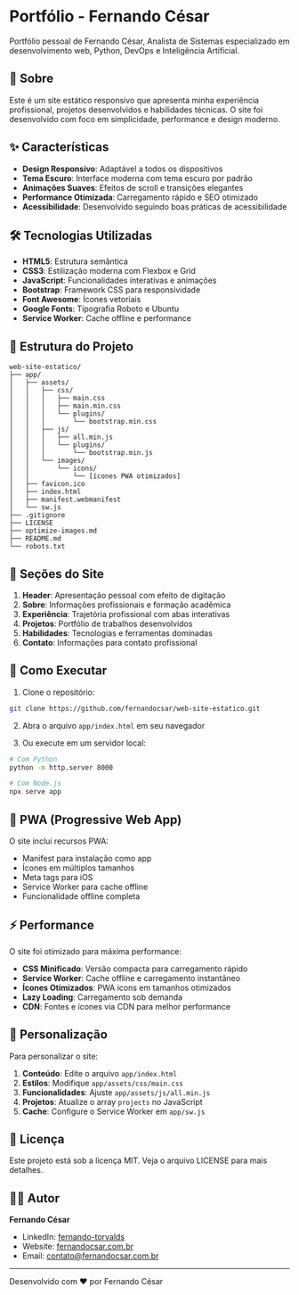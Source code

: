# Portfólio - Fernando César

Portfólio pessoal de Fernando César, Analista de Sistemas especializado em desenvolvimento web, Python, DevOps e Inteligência Artificial.

## 🚀 Sobre

Este é um site estático responsivo que apresenta minha experiência profissional, projetos desenvolvidos e habilidades técnicas. O site foi desenvolvido com foco em simplicidade, performance e design moderno.

## ✨ Características

- **Design Responsivo**: Adaptável a todos os dispositivos
- **Tema Escuro**: Interface moderna com tema escuro por padrão
- **Animações Suaves**: Efeitos de scroll e transições elegantes
- **Performance Otimizada**: Carregamento rápido e SEO otimizado
- **Acessibilidade**: Desenvolvido seguindo boas práticas de acessibilidade

## 🛠️ Tecnologias Utilizadas

- **HTML5**: Estrutura semântica
- **CSS3**: Estilização moderna com Flexbox e Grid
- **JavaScript**: Funcionalidades interativas e animações
- **Bootstrap**: Framework CSS para responsividade
- **Font Awesome**: Ícones vetoriais
- **Google Fonts**: Tipografia Roboto e Ubuntu
- **Service Worker**: Cache offline e performance

## 📁 Estrutura do Projeto

```
web-site-estatico/
├── app/
│   ├── assets/
│   │   ├── css/
│   │   │   ├── main.css
│   │   │   ├── main.min.css
│   │   │   └── plugins/
│   │   │       └── bootstrap.min.css
│   │   ├── js/
│   │   │   ├── all.min.js
│   │   │   └── plugins/
│   │   │       └── bootstrap.min.js
│   │   └── images/
│   │       └── icons/
│   │           └── [ícones PWA otimizados]
│   ├── favicon.ico
│   ├── index.html
│   ├── manifest.webmanifest
│   └── sw.js
├── .gitignore
├── LICENSE
├── optimize-images.md
├── README.md
└── robots.txt
```

## 🎯 Seções do Site

1. **Header**: Apresentação pessoal com efeito de digitação
2. **Sobre**: Informações profissionais e formação acadêmica
3. **Experiência**: Trajetória profissional com abas interativas
4. **Projetos**: Portfólio de trabalhos desenvolvidos
5. **Habilidades**: Tecnologias e ferramentas dominadas
6. **Contato**: Informações para contato profissional

## 🚀 Como Executar

1. Clone o repositório:
```bash
git clone https://github.com/fernandocsar/web-site-estatico.git
```

2. Abra o arquivo `app/index.html` em seu navegador

3. Ou execute em um servidor local:
```bash
# Com Python
python -m http.server 8000

# Com Node.js
npx serve app
```

## 📱 PWA (Progressive Web App)

O site inclui recursos PWA:
- Manifest para instalação como app
- Ícones em múltiplos tamanhos
- Meta tags para iOS
- Service Worker para cache offline
- Funcionalidade offline completa

## ⚡ Performance

O site foi otimizado para máxima performance:

- **CSS Minificado**: Versão compacta para carregamento rápido
- **Service Worker**: Cache offline e carregamento instantâneo
- **Ícones Otimizados**: PWA icons em tamanhos otimizados
- **Lazy Loading**: Carregamento sob demanda
- **CDN**: Fontes e ícones via CDN para melhor performance

## 🎨 Personalização

Para personalizar o site:

1. **Conteúdo**: Edite o arquivo `app/index.html`
2. **Estilos**: Modifique `app/assets/css/main.css`
3. **Funcionalidades**: Ajuste `app/assets/js/all.min.js`
4. **Projetos**: Atualize o array `projects` no JavaScript
5. **Cache**: Configure o Service Worker em `app/sw.js`

## 📄 Licença

Este projeto está sob a licença MIT. Veja o arquivo LICENSE para mais detalhes.

## 👨‍💻 Autor

**Fernando César**
- LinkedIn: [fernando-torvalds](https://www.linkedin.com/in/fernando-torvalds/)
- Website: [fernandocsar.com.br](https://fernandocsar.com.br/)
- Email: contato@fernandocsar.com.br

---

Desenvolvido com ❤️ por Fernando César